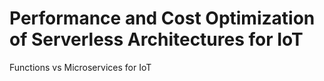 # Performance and Cost Optimization of Serverless Architectures for IoT

Functions vs Microservices for IoT
